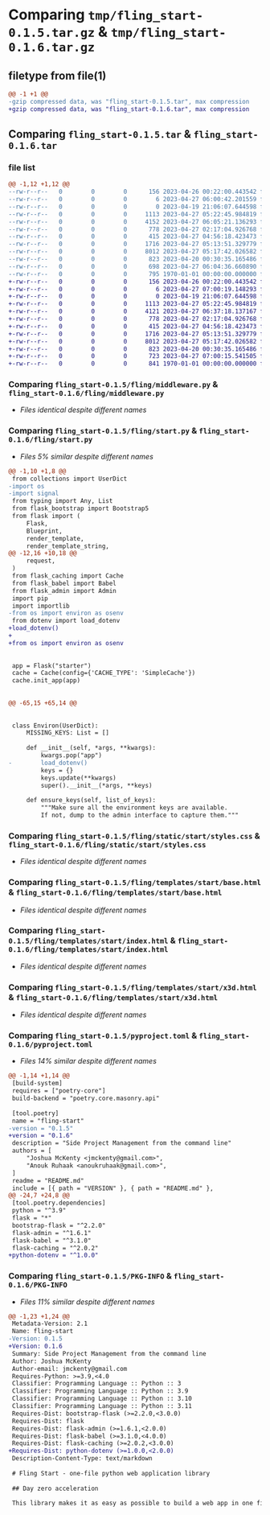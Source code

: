 # Comparing `tmp/fling_start-0.1.5.tar.gz` & `tmp/fling_start-0.1.6.tar.gz`

## filetype from file(1)

```diff
@@ -1 +1 @@
-gzip compressed data, was "fling_start-0.1.5.tar", max compression
+gzip compressed data, was "fling_start-0.1.6.tar", max compression
```

## Comparing `fling_start-0.1.5.tar` & `fling_start-0.1.6.tar`

### file list

```diff
@@ -1,12 +1,12 @@
--rw-r--r--   0        0        0      156 2023-04-26 00:22:00.443542 fling_start-0.1.5/README.md
--rw-r--r--   0        0        0        6 2023-04-27 06:00:42.201559 fling_start-0.1.5/VERSION
--rw-r--r--   0        0        0        0 2023-04-19 21:06:07.644598 fling_start-0.1.5/fling/__init__.py
--rw-r--r--   0        0        0     1113 2023-04-27 05:22:45.984819 fling_start-0.1.5/fling/middleware.py
--rw-r--r--   0        0        0     4152 2023-04-27 06:05:21.136293 fling_start-0.1.5/fling/start.py
--rw-r--r--   0        0        0      778 2023-04-27 02:17:04.926768 fling_start-0.1.5/fling/static/start/styles.css
--rw-r--r--   0        0        0      415 2023-04-27 04:56:18.423473 fling_start-0.1.5/fling/templates/admin/index.html
--rw-r--r--   0        0        0     1716 2023-04-27 05:13:51.329779 fling_start-0.1.5/fling/templates/start/base.html
--rw-r--r--   0        0        0     8012 2023-04-27 05:17:42.026582 fling_start-0.1.5/fling/templates/start/index.html
--rw-r--r--   0        0        0      823 2023-04-20 00:30:35.165486 fling_start-0.1.5/fling/templates/start/x3d.html
--rw-r--r--   0        0        0      698 2023-04-27 06:04:36.660890 fling_start-0.1.5/pyproject.toml
--rw-r--r--   0        0        0      795 1970-01-01 00:00:00.000000 fling_start-0.1.5/PKG-INFO
+-rw-r--r--   0        0        0      156 2023-04-26 00:22:00.443542 fling_start-0.1.6/README.md
+-rw-r--r--   0        0        0        6 2023-04-27 07:00:19.148293 fling_start-0.1.6/VERSION
+-rw-r--r--   0        0        0        0 2023-04-19 21:06:07.644598 fling_start-0.1.6/fling/__init__.py
+-rw-r--r--   0        0        0     1113 2023-04-27 05:22:45.984819 fling_start-0.1.6/fling/middleware.py
+-rw-r--r--   0        0        0     4121 2023-04-27 06:37:18.137167 fling_start-0.1.6/fling/start.py
+-rw-r--r--   0        0        0      778 2023-04-27 02:17:04.926768 fling_start-0.1.6/fling/static/start/styles.css
+-rw-r--r--   0        0        0      415 2023-04-27 04:56:18.423473 fling_start-0.1.6/fling/templates/admin/index.html
+-rw-r--r--   0        0        0     1716 2023-04-27 05:13:51.329779 fling_start-0.1.6/fling/templates/start/base.html
+-rw-r--r--   0        0        0     8012 2023-04-27 05:17:42.026582 fling_start-0.1.6/fling/templates/start/index.html
+-rw-r--r--   0        0        0      823 2023-04-20 00:30:35.165486 fling_start-0.1.6/fling/templates/start/x3d.html
+-rw-r--r--   0        0        0      723 2023-04-27 07:00:15.541505 fling_start-0.1.6/pyproject.toml
+-rw-r--r--   0        0        0      841 1970-01-01 00:00:00.000000 fling_start-0.1.6/PKG-INFO
```

### Comparing `fling_start-0.1.5/fling/middleware.py` & `fling_start-0.1.6/fling/middleware.py`

 * *Files identical despite different names*

### Comparing `fling_start-0.1.5/fling/start.py` & `fling_start-0.1.6/fling/start.py`

 * *Files 5% similar despite different names*

```diff
@@ -1,10 +1,8 @@
 from collections import UserDict
-import os
-import signal
 from typing import Any, List
 from flask_bootstrap import Bootstrap5
 from flask import (
     Flask,
     Blueprint,
     render_template,
     render_template_string,
@@ -12,16 +10,18 @@
     request,
 )
 from flask_caching import Cache
 from flask_babel import Babel
 from flask_admin import Admin
 import pip
 import importlib
-from os import environ as osenv
 from dotenv import load_dotenv
+load_dotenv()
+
+from os import environ as osenv
 
 
 app = Flask("starter")
 cache = Cache(config={'CACHE_TYPE': 'SimpleCache'})
 cache.init_app(app)
 
 
@@ -65,15 +65,14 @@
 
 
 class Environ(UserDict):
     MISSING_KEYS: List = []
 
     def __init__(self, *args, **kwargs):
         kwargs.pop("app")
-        load_dotenv()
         keys = {}
         keys.update(**kwargs)
         super().__init__(*args, **keys)
 
     def ensure_keys(self, list_of_keys):
         """Make sure all the environment keys are available.
         If not, dump to the admin interface to capture them."""
```

### Comparing `fling_start-0.1.5/fling/static/start/styles.css` & `fling_start-0.1.6/fling/static/start/styles.css`

 * *Files identical despite different names*

### Comparing `fling_start-0.1.5/fling/templates/start/base.html` & `fling_start-0.1.6/fling/templates/start/base.html`

 * *Files identical despite different names*

### Comparing `fling_start-0.1.5/fling/templates/start/index.html` & `fling_start-0.1.6/fling/templates/start/index.html`

 * *Files identical despite different names*

### Comparing `fling_start-0.1.5/fling/templates/start/x3d.html` & `fling_start-0.1.6/fling/templates/start/x3d.html`

 * *Files identical despite different names*

### Comparing `fling_start-0.1.5/pyproject.toml` & `fling_start-0.1.6/pyproject.toml`

 * *Files 14% similar despite different names*

```diff
@@ -1,14 +1,14 @@
 [build-system]
 requires = ["poetry-core"]
 build-backend = "poetry.core.masonry.api"
 
 [tool.poetry]
 name = "fling-start"
-version = "0.1.5"
+version = "0.1.6"
 description = "Side Project Management from the command line"
 authors = [
     "Joshua McKenty <jmckenty@gmail.com>",
     "Anouk Ruhaak <anoukruhaak@gmail.com>",
 ]
 readme = "README.md"
 include = [{ path = "VERSION" }, { path = "README.md" }, 
@@ -24,7 +24,8 @@
 [tool.poetry.dependencies]
 python = "^3.9"
 flask = "*"
 bootstrap-flask = "^2.2.0"
 flask-admin = "^1.6.1"
 flask-babel = "^3.1.0"
 flask-caching = "^2.0.2"
+python-dotenv = "^1.0.0"
```

### Comparing `fling_start-0.1.5/PKG-INFO` & `fling_start-0.1.6/PKG-INFO`

 * *Files 11% similar despite different names*

```diff
@@ -1,23 +1,24 @@
 Metadata-Version: 2.1
 Name: fling-start
-Version: 0.1.5
+Version: 0.1.6
 Summary: Side Project Management from the command line
 Author: Joshua McKenty
 Author-email: jmckenty@gmail.com
 Requires-Python: >=3.9,<4.0
 Classifier: Programming Language :: Python :: 3
 Classifier: Programming Language :: Python :: 3.9
 Classifier: Programming Language :: Python :: 3.10
 Classifier: Programming Language :: Python :: 3.11
 Requires-Dist: bootstrap-flask (>=2.2.0,<3.0.0)
 Requires-Dist: flask
 Requires-Dist: flask-admin (>=1.6.1,<2.0.0)
 Requires-Dist: flask-babel (>=3.1.0,<4.0.0)
 Requires-Dist: flask-caching (>=2.0.2,<3.0.0)
+Requires-Dist: python-dotenv (>=1.0.0,<2.0.0)
 Description-Content-Type: text/markdown
 
 # Fling Start - one-file python web application library
 
 ## Day zero acceleration
 
 This library makes it as easy as possible to build a web app in one file.
```

